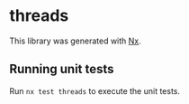 # threads

This library was generated with [Nx](https://nx.dev).

## Running unit tests

Run `nx test threads` to execute the unit tests.
